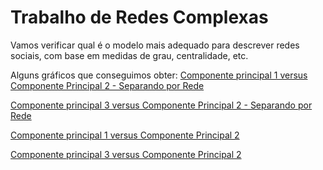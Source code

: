 # Trabalho de Redes Complexas
Vamos verificar qual é o modelo mais adequado para descrever redes sociais, com base em medidas de grau, centralidade, etc.


Alguns gráficos que conseguimos obter:
[Componente principal 1 versus Componente Principal 2 - Separando por Rede](extras/Pc_1_vs_Pc_2.png)

[Componente principal 3 versus Componente Principal 2 - Separando por Rede](extras/Pc_3_vs_Pc_2.png)

[Componente principal 1 versus Componente Principal 2](extras/Completo_pc1_vs_pc2.png)

[Componente principal 3 versus Componente Principal 2](extras/Completo_pc3_vs_pc2.png)